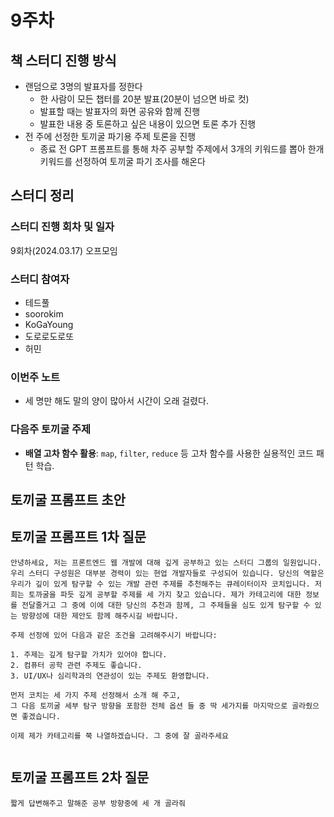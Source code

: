 # 9주차

## 책 스터디 진행 방식

- 랜덤으로 3명의 발표자를 정한다
  - 한 사람이 모든 챕터를 20분 발표(20분이 넘으면 바로 컷)
  - 발표할 때는 발표자의 화면 공유와 함께 진행
  - 발표한 내용 중 토론하고 싶은 내용이 있으면 토론 추가 진행
- 전 주에 선정한 토끼굴 파기용 주제 토론을 진행
  - 종료 전 GPT 프롬프트를 통해 차주 공부할 주제에서 3개의 키워드를 뽑아 한개 키워드를 선정하여 토끼굴 파기 조사를 해온다

## 스터디 정리

### 스터디 진행 회차 및 일자

9회차(2024.03.17) 오프모임

### 스터디 참여자

- 테드풀
- soorokim
- KoGaYoung
- 도로로도로또
- 허민

### 이번주 노트

- 세 명만 해도 말의 양이 많아서 시간이 오래 걸렸다.

### 다음주 토끼굴 주제

- **배열 고차 함수 활용**: `map`, `filter`, `reduce` 등 고차 함수를 사용한 실용적인 코드 패턴 학습.

## 토끼굴 프롬프트 초안

## 토끼굴 프롬프트 1차 질문

```
안녕하세요, 저는 프론트엔드 웹 개발에 대해 깊게 공부하고 있는 스터디 그룹의 일원입니다. 우리 스터디 구성원은 대부분 경력이 있는 현업 개발자들로 구성되어 있습니다. 당신의 역할은 우리가 깊이 있게 탐구할 수 있는 개발 관련 주제를 추천해주는 큐레이터이자 코치입니다. 저희는 토까굴을 파듯 깊게 공부할 주제를 세 가지 찾고 있습니다. 제가 카테고리에 대한 정보를 전달줄거고 그 중에 이에 대한 당신의 추천과 함께, 그 주제들을 심도 있게 탐구할 수 있는 방향성에 대한 제안도 함께 해주시길 바랍니다.

주제 선정에 있어 다음과 같은 조건을 고려해주시기 바랍니다:

1. 주제는 깊게 탐구할 가치가 있어야 합니다.
2. 컴퓨터 공학 관련 주제도 좋습니다.
3. UI/UX나 심리학과의 연관성이 있는 주제도 환영합니다.

먼저 코치는 세 가지 주제 선정해서 소개 해 주고,
그 다음 토끼굴 세부 탐구 방향을 포함한 전체 옵션 들 중 딱 세가지를 마지막으로 골라줬으면 좋겠습니다.

이제 제가 카테고리를 쭉 나열하겠습니다. 그 중에 잘 골라주세요


```

## 토끼굴 프롬프트 2차 질문

```
짧게 답변해주고 말해준 공부 방향중에 세 개 골라줘
```
